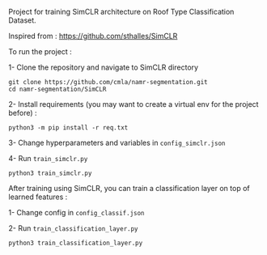 Project for training SimCLR architecture on Roof Type Classification Dataset.

Inspired from : https://github.com/sthalles/SimCLR

To run the project : 

1- Clone the repository and navigate to SimCLR directory

    git clone https://github.com/cmla/namr-segmentation.git
    cd namr-segmentation/SimCLR

2- Install requirements (you may want to create a virtual env for the project before) :
    
    python3 -m pip install -r req.txt
    
3- Change hyperparameters and variables in ``config_simclr.json ``

4- Run ``train_simclr.py ``

    python3 train_simclr.py
    

After training using SimCLR, you can train a classification layer on top of learned features : 

1- Change config in ``config_classif.json ``

2- Run ``train_classification_layer.py ``

    python3 train_classification_layer.py 
